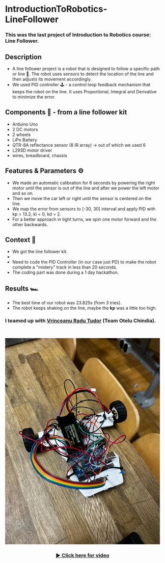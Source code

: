 # IntroductionToRobotics-LineFollower 

### This was the last project of Introduction to Robotics course: Line Follower. 

## Description 
 - A line follower project is a robot that is designed to follow a specific path or line 🚗. The robot uses sensors to detect the location of the line and then adjusts its movement accordingly. 
 - We used PID controller 🕹️ - a control loop feedback mechanism that keeps the robot on the line. It uses Proportional, Integral and Derivative to minimize the error. 

## Components 📌 - from a line follower kit
 - Arduino Uno
 - 2 DC motors
 - 2 wheels
 - LiPo Battery
 - QTR-8A reflectance sensor (8 IR array) -> out of which we used 6
 - L293D motor driver
 - wires, breadboard, chassis

 ## Features & Parameters ⚙️
 - We made an automatic calibration for 6 seconds by powering the right motor until the sensor is out of the line and after we power the left motor and so on.
 - Then we move the car left or right until the sensor is centered on the line.
 - We map the error from sensors to [-30, 30] interval and apply PID with kp = 13.2, ki = 0, kd = 2. 
 - For a better approach in tight turns, we spin one motor forward and the other backwards.

## Context 🚀
 - We got the line follower kit.
 - 
 - Need to code the PID Controller (in our case just PD) to make the robot complete a "mistery" track in less than 20 seconds.
 - The coding part was done during a 1 day hackathon.

## Results 🏎️
 - The best time of our robot was 23.825s (from 3 tries).
 - The robot keeps shaking on the line, maybe the **kp** was a little too high.

### I teamed up with <a href = "https://github.com/iRaduS">Vrinceanu Radu Tudor</a> (Team Otelu Chindia).
<br>

 ![Line Follower image](assets/lf.jpeg)

 <div align="center">
  <h3>
    <a href="https://youtu.be/1SETAbmxz9I">
      ▶️ Click here for video
    </a>
  </h3>
</div>

